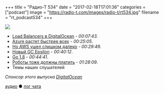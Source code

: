 +++
title = "Радио-Т 534"
date = "2017-02-18T17:01:36"
categories = ["podcast"]
image = "https://radio-t.com/images/radio-t/rt534.jpg"
filename = "rt_podcast534"
+++

![](https://radio-t.com/images/radio-t/rt534.jpg)

- [Load Balancers в DigitalOcean](https://www.digitalocean.com/company/blog/load-balancers-simplifying-high-availability) - *00:07:43*.
- [Azure растет быстрее всех](http://www.infoworld.com/article/3171214/cloud-computing/azures-rise-instills-doubts-in-aws-shops.html) - *00:25:05*.
- [Но AWS ушел слишком далеко](https://techcrunch.com/2017/02/13/why-aws-has-such-a-big-lead-in-the-cloud/) - *00:29:49*.
- [Новый GC Epsilon](https://habrahabr.ru/post/321856/) - *00:40:12*.
- [Go 1.8](https://blog.golang.org/go1.8) - *00:44:41*.
- [Роботы тоже должны платить](https://qz.com/911968/bill-gates-the-robot-that-takes-your-job-should-pay-taxes/) - *01:28:09*.
- Темы наших слушателей

_Спонсор этого выпуска [DigitalOcean](https://www.digitalocean.com)_

[аудио](http://cdn.radio-t.com/rt_podcast534.mp3) ● [лог чата](http://chat.radio-t.com/logs/radio-t-534.html)
<audio src="http://cdn.radio-t.com/rt_podcast534.mp3" preload="none"></audio>
